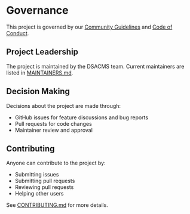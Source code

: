 # Governance

This project is governed by our [Community Guidelines](COMMUNITY_GUIDELINES.md) and [Code of Conduct](CODE_OF_CONDUCT.md).

## Project Leadership

The project is maintained by the DSACMS team. Current maintainers are listed in [MAINTAINERS.md](MAINTAINERS.md).

## Decision Making

Decisions about the project are made through:

- GitHub issues for feature discussions and bug reports
- Pull requests for code changes
- Maintainer review and approval

## Contributing

Anyone can contribute to the project by:

- Submitting issues
- Submitting pull requests
- Reviewing pull requests
- Helping other users

See [CONTRIBUTING.md](CONTRIBUTING.md) for more details.
